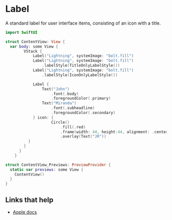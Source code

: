 # Label

A standard label for user interface items, consisting of an icon with a title.

```swift
import SwiftUI

struct ContentView: View {
  var body: some View {
        VStack {
            Label("Lightning", systemImage: "bolt.fill")
            Label("Lightning", systemImage: "bolt.fill")
                .labelStyle(TitleOnlyLabelStyle())
            Label("Lightning", systemImage: "bolt.fill")
                .labelStyle(IconOnlyLabelStyle())

            Label {
                Text("John")
                    .font(.body)
                    .foregroundColor(.primary)
                Text("Miranda")
                    .font(.subheadline)
                    .foregroundColor(.secondary)
            } icon: {
                    Circle()
                        .fill(.red)
                        .frame(width: 44, height:44, alignment: .center)
                        .overlay(Text("JR"))
          }
        }
      }
    }

struct ContentView_Previews: PreviewProvider {
  static var previews: some View {
    ContentView()
  }
}
```

## Links that help

- [Apple docs](https://developer.apple.com/documentation/swiftui/label)
